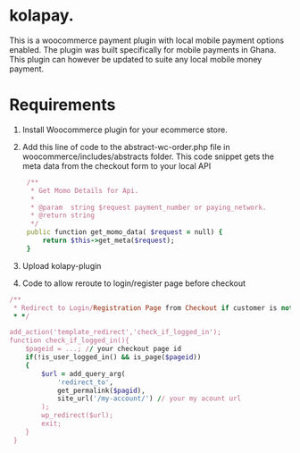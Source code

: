 # kolapay. 
This is a woocommerce payment plugin with local mobile payment options enabled.
The plugin was built specifically for mobile payments in Ghana.
This plugin can however be updated to suite any local mobile money payment.

# Requirements
1. Install Woocommerce plugin for your ecommerce store.
2. Add this line of code to the abstract-wc-order.php file in woocommerce/includes/abstracts folder.
   This code snippet gets the meta data from the checkout form to your local API
   ```ruby
	/**
	 * Get Momo Details for Api.
	 *
	 * @param  string $request payment_number or paying_network.
	 * @return string
	 */
 	public function get_momo_data( $request = null) {
		return $this->get_meta($request);
	}
	```
3. Upload kolapy-plugin

4. Code to allow reroute to login/register page before checkout
  ```ruby
  /**
   * Redirect to Login/Registration Page from Checkout if customer is not logged in.
   * */
 
  add_action('template_redirect','check_if_logged_in');
  function check_if_logged_in(){
      $pageid = ...; // your checkout page id
      if(!is_user_logged_in() && is_page($pageid))
      {
          $url = add_query_arg(
              'redirect_to',
              get_permalink($pagid),
              site_url('/my-account/') // your my acount url
          );
          wp_redirect($url);
          exit;
      }
   }
  ```
